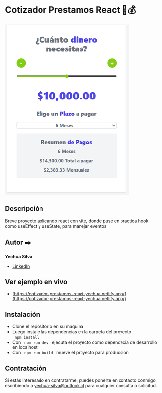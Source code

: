 <h1>Cotizador Prestamos React  🏦💰</h1>
<img src="public/1.png" alt="proyecto cotizador">

## Descripción 
Breve proyecto aplicando react con vite, donde puse en practica hook como useEffect y useState, para manejar eventos
## Autor ✒️
**Yechua Silva**

* [LinkedIn](https://www.linkedin.com/in/yechua-silva/)

## Ver ejemplo en vivo 
- [https://cotizador-prestamos-react-yechua.netlify.app/](https://cotizador-prestamos-react-yechua.netlify.app/)

## Instalación 
- Clone el repositorio en su maquina  
- Luego instale las dependencias en la carpeta del proyecto <br>
    <code> npm install </code>
- Con  <code> npm run dev </code>  ejecuta el proyecto como dependecia de desarrollo en localhost
- Con  <code> npm run build </code>   mueve el proyecto para produccion
  
## Contratación
Si estás interesado en contratarme, puedes ponerte en contacto conmigo escribiendo a yechua-silva@outlook.cl para cualquier consulta o solicitud.
